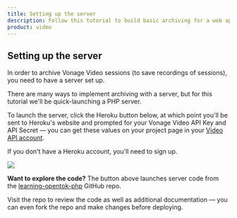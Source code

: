 ```yaml
---
title: Setting up the server
description: Follow this tutorial to build basic archiving for a web application from scratch using the Vonage Video API. It is the quickest way to build a proof of concept for this functionality on the Vonage Video API platform.
product: video 
---
```


## Setting up the server

In order to archive Vonage Video sessions (to save recordings of sessions), you need to have a server set up.

There are many ways to implement archiving with a server, but for this tutorial we'll be quick-launching a PHP server.

To launch the server, click the Heroku button below, at which point you'll be sent to Heroku's website and prompted for your Vonage Video API Key and API Secret — you can get these values on your project page in your [Video API account](https://ui.idp.vonage.com/ui/auth/login?icid=nexmocustomer_api-developer-adp_nexmodashbdsigin_nav).

If you don't have a Heroku account, you'll need to sign up.

[![](https://www.herokucdn.com/deploy/button.svg)](https://heroku.com/deploy?template=https://github.com/opentok/learning-opentok-php)

**Want to explore the code?** The button above launches server code from the [learning-opentok-php](https://github.com/opentok/learning-opentok-php) GitHub repo.

Visit the repo to review the code as well as additional documentation — you can even fork the repo and make changes before deploying.

